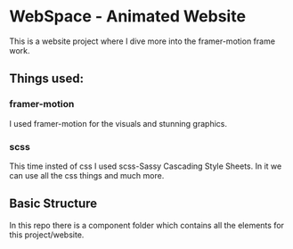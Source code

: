# WebSpace - Animated Website

This is a website project where I dive more into the framer-motion frame work.

## Things used:


### framer-motion

I used framer-motion for the visuals and stunning graphics.

### scss

This time insted of css I used scss-Sassy Cascading Style Sheets. In it we can use all the css things and much more.


## Basic Structure

In this repo there is a component folder which contains all the elements for this project/website.
